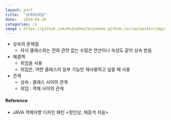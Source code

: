 ```yaml
---
layout: post
title:  "상속VS위임"
date:   2018-04-20
categories: cs
image : https://github.com/KoJunHee/kojunhee.github.io/raw/master/img/cs_img.jpg
---
```


- 상속의 문제점
  - 자식 클래스와는 전혀 관련 없는 수많은 연산이나 속성도 같이 상속 받음
- 해결책
  - 위임을 사용
  - 위임은, 어떤 클래스의 일부 기능만 재사용하고 싶을 때 사용
- 관계
  - 상속 : 클래스 사이의 관계
  - 위임 : 객체 사이의 관계 

#### Reference

- JAVA 객체지향 디자인 패턴 <정인상, 채흥석 지음>
